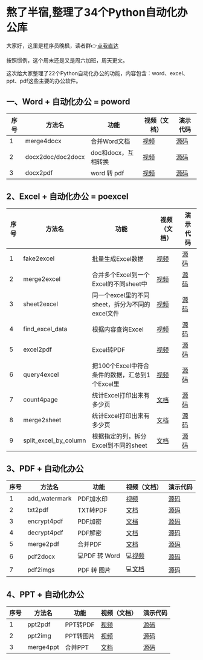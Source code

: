 # 熬了半宿,整理了34个Python自动化办公库

大家好，这里是程序员晚枫，读者群👉[点我直达](http://python4office.cn/wechat-group/)

按照惯例，这个周末还是又是周六加班，周天更文。

这次给大家整理了22个Python自动化办公的功能，内容包含：word、excel、ppt、pdf这些主要的办公软件。



## 一、Word + 自动化办公 = poword

 | 序号 | 方法名            | 功能                | 视频（文档）                                        | 演示代码                                                                                                            |
 | ---- | ----------------- | ------------------- | --------------------------------------------------- | ------------------------------------------------------------------------------------------------------------------- |
 | 1    | merge4docx        | 合并Word文档        | [视频](https://www.bilibili.com/video/BV1Vo4y1q7i3) | [源码](https://github.com/CoderWanFeng/python-office/blob/master/demo/poword/%E5%90%88%E5%B9%B6word.py)             |
 | 2    | docx2doc/doc2docx | doc和docx，互相转换 | [视频](https://www.bilibili.com/video/BV1so4y1H7rj) | [源码](https://github.com/CoderWanFeng/python-office/blob/master/demo/poword/doc%E5%92%8Cdocx%E4%BA%92%E8%BD%AC.py) |
 | 3    | docx2pdf          | word 转 pdf         | [视频](https://www.bilibili.com/video/BV1pT4y1k7FH) | [源码](https://github.com/CoderWanFeng/python-office/blob/master/demo/poword/word%E8%BD%ACPDF.py)                   |

## 2、Excel + 自动化办公 = poexcel

| 序号 | 方法名          | 功能                                            | 视频（文档）                                                            | 演示代码                                                                                                                                                                                                                                          |
| ---- | --------------- | ----------------------------------------------- | ----------------------------------------------------------------------- | ------------------------------------------------------------------------------------------------------------------------------------------------------------------------------------------------------------------------------------------------- |
| 1 | fake2excel      | 批量生成Excel数据                               | [视频](https://www.bilibili.com/video/BV1wr4y1b7uk)                     | [源码](https://github.com/CoderWanFeng/python-office/blob/master/demo/poexcel/%E6%89%B9%E9%87%8F%E6%A8%A1%E6%8B%9F%E6%95%B0%E6%8D%AE.py)                                                                                                          |
| 2    | merge2excel     | 合并多个Excel到一个Excel的不同sheet中           | [视频](https://www.bilibili.com/video/BV1714y147Ao)                     | [源码](https://github.com/CoderWanFeng/python-office/blob/master/demo/poexcel/%E5%90%88%E5%B9%B6%E5%A4%9A%E4%B8%AAExcel%E5%88%B0%E4%B8%80%E4%B8%AAExcel%E7%9A%84%E4%B8%8D%E5%90%8Csheet%E4%B8%AD.py)                                              |
| 3    | sheet2excel     | 同一个excel里的不同sheet，拆分为不同的excel文件 | [视频](https://www.bilibili.com/video/BV1714y147Ao)                     | [源码](https://github.com/CoderWanFeng/python-office/blob/master/demo/poexcel/%E5%90%8C%E4%B8%80%E4%B8%AAexcel%E9%87%8C%E7%9A%84%E4%B8%8D%E5%90%8Csheet%EF%BC%8C%E6%8B%86%E5%88%86%E4%B8%BA%E4%B8%8D%E5%90%8C%E7%9A%84excel%E6%96%87%E4%BB%B6.py) |
| 4    | find_excel_data | 根据内容查询Excel                               | [视频](https://www.bilibili.com/video/BV1Bd4y1B7yr)                     | [源码](https://github.com/CoderWanFeng/python-office/blob/master/demo/poexcel/%E6%A0%B9%E6%8D%AE%E5%86%85%E5%AE%B9%EF%BC%8C%E6%9F%A5%E8%AF%A2Excel.py)                                                                                            |
| 5   | excel2pdf       | Excel转PDF                                      | [视频](https://www.bilibili.com/video/BV1A84y1N7or)                     | [源码](https://github.com/CoderWanFeng/python-office/blob/master/demo/poexcel/Excel%E8%BD%ACPDF.py)                                                                                                                                               |
| 6    | query4excel     | 把100个Excel中符合条件的数据，汇总到1个Excel里  | [视频](https://www.bilibili.com/video/BV1Hs4y1S7TT)                     | [源码](https://github.com/CoderWanFeng/python-office/blob/master/demo/poexcel/%E6%8A%8A100%E4%B8%AAExcel%E4%B8%AD%E7%AC%A6%E5%90%88%E6%9D%A1%E4%BB%B6%E7%9A%84%E6%95%B0%E6%8D%AE%EF%BC%8C%E6%B1%87%E6%80%BB%E5%88%B01%E4%B8%AAExcel%E9%87%8C.py)  |
| 7    | count4page      | 统计Excel打印出来有多少页                       | [文档](https://blog.csdn.net/weixin_42321517/article/details/131218163) | [源码](https://github.com/CoderWanFeng/python-office/blob/master/demo/poexcel/%E7%BB%9F%E8%AE%A1Excel%E6%89%93%E5%8D%B0%E5%87%BA%E6%9D%A5%E6%9C%89%E5%A4%9A%E5%B0%91%E9%A1%B5.py)                                                                 |
| 8  | merge2sheet      | 统计Excel打印出来有多少页                 | [文档](https://blog.csdn.net/weixin_42321517/article/details/131218163) | [源码](https://github.com/CoderWanFeng/python-office/blob/master/demo/poexcel/合并2个Excel的内容到一个sheet中.py)                                                                 |
| 9  | split_excel_by_column      | 根据指定的列，拆分Excel到不同的sheet         | [文档](https://blog.csdn.net/weixin_42321517/article/details/131218163) | [源码](https://github.com/CoderWanFeng/python-office/blob/master/demo/poexcel/根据指定的列，拆分excel.py)                                                                 |


## 3、PDF + 自动化办公

| 序号 | 方法名        | 功能         | 视频（文档）                                                            | 演示代码                                                                                                       |
| ---- | ------------- | ------------ | ----------------------------------------------------------------------- | -------------------------------------------------------------------------------------------------------------- |
| 1    | add_watermark | PDF加水印    | [视频](https://www.bilibili.com/video/BV1Se411T7au)                     | [源码](https://github.com/CoderWanFeng/python-office/blob/master/demo/popdf/PDF%E5%8A%A0%E6%B0%B4%E5%8D%B0.py) |
| 2    | txt2pdf       | TXT转PDF     | [文档](https://blog.csdn.net/weixin_42321517/article/details/130612189) | [源码](https://github.com/CoderWanFeng/python-office/blob/master/demo/popdf/TXT%E8%BD%ACPDF.py)                |
| 3    | encrypt4pdf   | PDF加密      | [文档](https://blog.csdn.net/weixin_42321517/article/details/129963432) | [源码](https://github.com/CoderWanFeng/python-office/blob/master/demo/popdf/PDF%E5%8A%A0%E5%AF%86.py)          |
| 4    | decrypt4pdf   | PDF解密      | [文档](https://mp.weixin.qq.com/s/GiXYB_xZdlsYv5AIeIELkA)               | [源码](https://github.com/CoderWanFeng/python-office/blob/master/demo/popdf/PDF%E8%A7%A3%E5%AF%86.py)          |
| 5    | merge2pdf     | 合并PDF      | [文档](https://baijiahao.baidu.com/s?id=1733062611567959337)            | [源码](https://github.com/CoderWanFeng/python-office/blob/master/demo/popdf/%E5%90%88%E5%B9%B6PDF.py)          |
| 6    | pdf2docx      | 💻PDF 转 Word | 💻[视频](https://www.bilibili.com/video/BV19D4y1i7Eu)                    | [源码](https://github.com/CoderWanFeng/python-office/blob/master/demo/popdf/pdf%E8%BD%ACword.py)               |
| 7    | pdf2imgs      | PDF 转 图片  | 💻[文档](https://mp.weixin.qq.com/s/Ve5FH6q6ZqNbhUUG9RR8aw)              | [源码](https://github.com/CoderWanFeng/python-office/blob/master/demo/popdf/pdf%E8%BD%AC%E5%9B%BE%E7%89%87.py) |

## 4、PPT + 自动化办公

| 序号 | 方法名    | 功能      | 视频（文档）                                                            | 演示代码                                                                                  |
| ---- | --------- | --------- | ----------------------------------------------------------------------- | ----------------------------------------------------------------------------------------- |
| 1    | ppt2pdf   | PPT转PDF  | [视频](https://www.bilibili.com/video/BV17Y411c792)                     | [源码](https://github.com/CoderWanFeng/python-office/blob/master/demo/poppt/ppt2pdf.py)   |
| 2    | ppt2img   | PPT转图片 | [视频](https://www.bilibili.com/video/BV1pu411Y7zz/)                    | [源码](https://github.com/CoderWanFeng/python-office/blob/master/demo/poppt/ppt2img.py)   |
| 3    | merge4ppt | 合并PPT   | [文档](https://blog.csdn.net/weixin_42321517/article/details/130877688) | [源码](https://github.com/CoderWanFeng/python-office/blob/master/demo/poppt/merge4ppt.py) |
